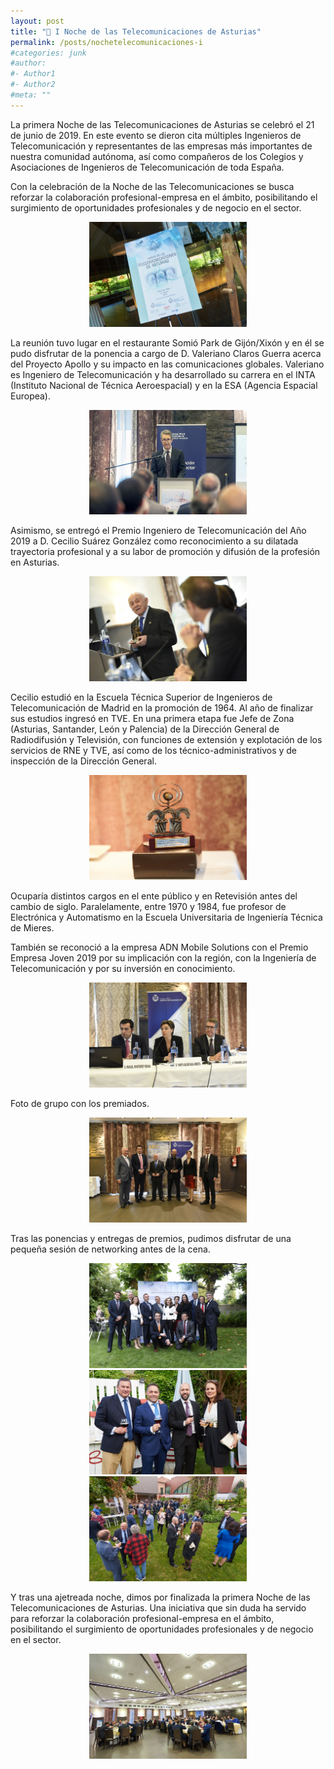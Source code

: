 ```yaml
---
layout: post
title: "🥂 I Noche de las Telecomunicaciones de Asturias"
permalink: /posts/nochetelecomunicaciones-i
#categories: junk
#author:
#- Author1
#- Author2
#meta: ""
---
```


La primera Noche de las Telecomunicaciones de Asturias se celebró el 21 de junio de
2019. En este evento se dieron cita múltiples Ingenieros de Telecomunicación y
representantes de las empresas más importantes de nuestra comunidad autónoma, así
como compañeros de los Colegios y Asociaciones de Ingenieros de Telecomunicación
de toda España.

Con la celebración de la Noche de las Telecomunicaciones se busca
reforzar la colaboración profesional-empresa en el ámbito, posibilitando el surgimiento
de oportunidades profesionales y de negocio en el sector.

<center><img src="../images/noche1-1.jpg?raw=true" style="width:50%"></center>

La reunión tuvo lugar en el restaurante Somió Park de Gijón/Xixón y en él se pudo
disfrutar de la ponencia a cargo de D. Valeriano Claros Guerra acerca del Proyecto
Apollo y su impacto en las comunicaciones globales. Valeriano es Ingeniero de
Telecomunicación y ha desarrollado su carrera en el INTA (Instituto Nacional de
Técnica Aeroespacial) y en la ESA (Agencia Espacial Europea).

<center><img src="../images/noche1-2.jpg?raw=true" style="width:50%"></center>

Asimismo, se entregó el Premio Ingeniero de Telecomunicación del Año 2019 a D.
Cecilio Suárez González como reconocimiento a su dilatada trayectoria profesional y a
su labor de promoción y difusión de la profesión en Asturias.

<center><img src="../images/noche1-3.jpg?raw=true" style="width:50%"></center>



Cecilio estudió en la Escuela Técnica Superior de Ingenieros de Telecomunicación de
Madrid en la promoción de 1964. Al año de finalizar sus estudios ingresó en TVE. En
una primera etapa fue Jefe de Zona (Asturias, Santander, León y Palencia) de la
Dirección General de Radiodifusión y Televisión, con funciones de extensión y
explotación de los servicios de RNE y TVE, así como de los técnico-administrativos y
de inspección de la Dirección General.

<center><img src="../images/noche1-4.jpg?raw=true" style="width:50%"></center>

Ocuparía distintos cargos en el ente público y en
Retevisión antes del cambio de siglo. Paralelamente, entre 1970 y 1984, fue profesor de
Electrónica y Automatismo en la Escuela Universitaria de Ingeniería Técnica de Mieres.

También se reconoció a la empresa ADN Mobile Solutions con el Premio Empresa
Joven 2019 por su implicación con la región, con la Ingeniería de Telecomunicación y
por su inversión en conocimiento.


<center><img src="../images/noche1-5.jpg?raw=true" style="width:50%"></center>

Foto de grupo con los premiados.
<center><img src="../images/noche1-6.jpg?raw=true" style="width:50%"></center>

Tras las ponencias y entregas de premios, pudimos disfrutar de una pequeña sesión de networking antes de la cena.
<center><img src="../images/noche1-7.jpg?raw=true" style="width:50%"></center>

<center><img src="../images/noche1-8.jpg?raw=true" style="width:50%"></center>
<center><img src="../images/noche1-9.jpg?raw=true" style="width:50%"></center>

Y tras una ajetreada noche, dimos por finalizada la primera Noche de las Telecomunicaciones de Asturias.
Una iniciativa que sin duda ha servido para reforzar la colaboración profesional-empresa en el ámbito, posibilitando el surgimiento de oportunidades profesionales y de negocio en el sector.

<center><img src="../images/noche1-10.jpg?raw=true" style="width:50%"></center>

